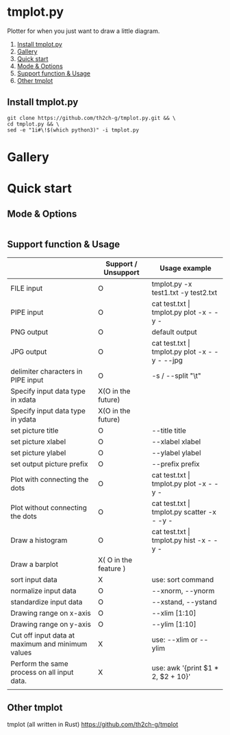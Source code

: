 # tmplot.py

Plotter for when you just want to draw a little diagram.

1. [Install tmplot.py](#anchor1)
1. [Gallery](#anchor2)
1. [Quick start](#anchor3)
1. [Mode & Options](#anchor4)
1. [Support function & Usage](#anchor5)
1. [Other tmplot](#anchor6)


<a id="anchor1"></a>
## Install tmplot.py
~~~
git clone https://github.com/th2ch-g/tmplot.py.git && \
cd tmplot.py && \
sed -e "1i#\!$(which python3)" -i tmplot.py
~~~


<a id="anchor2"></a>
# Gallery



<a id="anchor3"></a>
# Quick start



<a id="anchor4"></a>
## Mode & Options
~~~
~~~


<a id="anchor5"></a>
## Support function & Usage

|                                                  | Support / Unsupport   | Usage example                                      |
| ------------------------------------------------ | --------------------- | -------------------------------------------------- |
| FILE input                                       | O                     | tmplot.py -x test1.txt -y test2.txt                |
| PIPE input                                       | O                     | cat test.txt &#124; tmplot.py plot -x - -y -       |
| PNG output                                       | O                     | default output                                     |
| JPG output                                       | O                     | cat test.txt &#124; tmplot.py plot -x - -y - --jpg |
| delimiter characters in PIPE input               | O                     | -s / --split  "\t"                                 |
| Specify input data type in xdata                 | X(O in the future)    |                                                    |
| Specify input data type in ydata                 | X(O in the future)    |                                                    |
| set picture title                                | O                     | --title title                                      |
| set picture xlabel                               | O                     | --xlabel xlabel                                    |
| set picture ylabel                               | O                     | --ylabel ylabel                                    |
| set output picture prefix                        | O                     | --prefix prefix                                    |
| Plot with connecting the dots                    | O                     | cat test.txt &#124; tmplot.py plot -x - -y -       |
| Plot without connecting the dots                 | O                     | cat test.txt &#124; tmplot.py scatter -x - -y -    |
| Draw a histogram                                 | O                     | cat test.txt &#124; tmplot.py hist -x - -y -       |
| Draw a barplot                                   | X( O in the feature ) |                                                    |
| sort input data                                  | X                     | use: sort command                                  |
| normalize input data                             | O                     | --xnorm, --ynorm                                   |
| standardize input data                           | O                     | --xstand, --ystand                                 |
| Drawing range on x-axis                          | O                     | --xlim [1:10]                                      |
| Drawing range on y-axis                          | O                     | --ylim [1:10]                                      |
| Cut off input data at maximum and minimum values | X                     | use: --xlim or --ylim                              |
| Perform the same process on all input data.      | X                     | use: awk '{print $1 * 2, $2 + 10}'                 |
|                                                  |                       |                                                    |


<a id="anchor6"></a>
## Other tmplot
tmplot (all written in Rust) https://github.com/th2ch-g/tmplot


